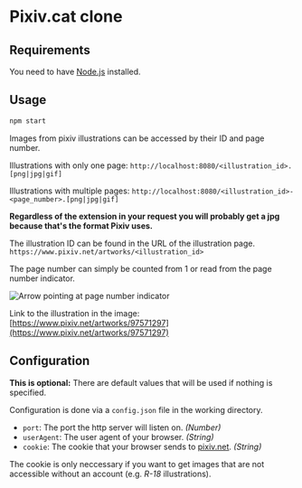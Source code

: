 # Pixiv.cat clone

## Requirements

You need to have [Node.js](https://nodejs.org/) installed.

## Usage

```sh
npm start
```

Images from pixiv illustrations can be accessed by their ID and page number.

Illustrations with only one page: `http://localhost:8080/<illustration_id>.[png|jpg|gif]`

Illustrations with multiple pages: `http://localhost:8080/<illustration_id>-<page_number>.[png|jpg|gif]`

__Regardless of the extension in your request you will probably get a jpg because that's the format Pixiv uses.__

The illustration ID can be found in the URL of the illustration page.
`https://www.pixiv.net/artworks/<illustration_id>`

The page number can simply be counted from 1 or read from the page number indicator.

![Arrow pointing at page number indicator](https://user-images.githubusercontent.com/61058098/163426735-dfe5928c-a5f5-4d1a-bea3-029b71606eac.png)

Link to the illustration in the image: [https://www.pixiv.net/artworks/97571297](https://www.pixiv.net/artworks/97571297)

## Configuration

__This is optional:__ There are default values that will be used if nothing is specified.

Configuration is done via a `config.json` file in the working directory.

- `port`: The port the http server will listen on. *(Number)*
- `userAgent`: The user agent of your browser. *(String)*
- `cookie`: The cookie that your browser sends to [pixiv.net](https://www.pixiv.net/). *(String)*

The cookie is only neccessary if you want to get images that are not accessible without an account (e.g. *R-18* illustrations).
